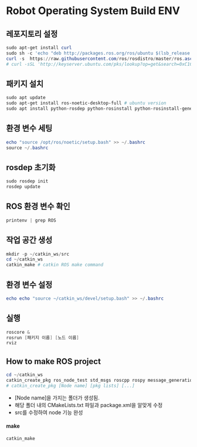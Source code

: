 # Robot Operating System Build ENV

## 레포지토리 설정

```powershell
sudo apt-get install curl
sudo sh -c 'echo "deb http://packages.ros.org/ros/ubuntu $(lsb_release -sc) main" > /etc/apt/sources.list.d/ros-latest.list'
curl -s  https://raw.githubusercontent.com/ros/rosdistro/master/ros.asc | sudo apt-key add -
# curl -sSL 'http://keyserver.ubuntu.com/pks/lookup?op=get&search=0xC1CF6E31E6BADE8868B172B4F42ED6FBAB17C654' | sudo apt-key add – 
```

## 패키지 설치

```powershell
sudo apt update
sudo apt-get install ros-noetic-desktop-full # ubuntu version
sudo apt install python-rosdep python-rosinstall python-rosinstall-generator python-wstool build-essential
```

## 환경 변수 세팅

```powershell
echo "source /opt/ros/noetic/setup.bash" >> ~/.bashrc
source ~/.bashrc
```

## rosdep 초기화

```powershell
sudo rosdep init
rosdep update
```

## ROS 환경 변수 확인

```powershell
printenv | grep ROS
```

## 작업 공간 생성

```powershell
mkdir -p ~/catkin_ws/src
cd ~/catkin_ws
catkin_make # catkin ROS make command
```

## 환경 변수 설정

```powershell
echo echo "source ~/catkin_ws/devel/setup.bash" >> ~/.bashrc
```

## 실행

```powershell
roscore &
rosrun [패키지 이름] [노드 이름]
rviz
```

## How to make ROS project

```powershell
cd ~/catkin_ws
catkin_create_pkg ros_node_test std_msgs roscpp rospy message_generation pcl_conversions pcl_ros libpcl-all-dev visualization_msgs
# catkin_create_pkg [Node name] [pkg lists] [...]
```

* [Node name]을 가지는 폴더가 생성됨.
* 해당 폴더 내의 CMakeLists.txt 파일과 package.xml을 알맞게 수정
* src를 수정하여 node 기능 완성

#### make

```powershell
catkin_make
```
